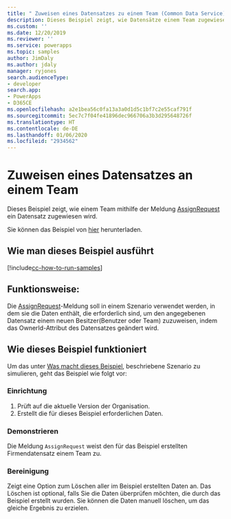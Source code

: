 ```yaml
---
title: " Zuweisen eines Datensatzes zu einem Team (Common Data Service) | Microsoft-Dokumentation"
description: Dieses Beispiel zeigt, wie Datensätze einem Team zugewiesen werden.
ms.custom: ''
ms.date: 12/20/2019
ms.reviewer: ''
ms.service: powerapps
ms.topic: samples
author: JimDaly
ms.author: jdaly
manager: ryjones
search.audienceType:
- developer
search.app:
- PowerApps
- D365CE
ms.openlocfilehash: a2e1bea56c0fa13a3a0d1d5c1bf7c2e55caf791f
ms.sourcegitcommit: 5ec7c7f04fe41896dec966706a3b3d295648726f
ms.translationtype: HT
ms.contentlocale: de-DE
ms.lasthandoff: 01/06/2020
ms.locfileid: "2934562"
---
```

# <a name="assign-a-record-to-a-team"></a>Zuweisen eines Datensatzes an einem Team

Dieses Beispiel zeigt, wie einem Team mithilfe der Meldung [AssignRequest](https://docs.microsoft.com/dotnet/api/microsoft.crm.sdk.messages.assignrequest?view=dynamics-general-ce-9) ein Datensatz zugewiesen wird.

Sie können das Beispiel von [hier](https://github.com/microsoft/PowerApps-Samples/tree/master/cds/orgsvc/C%23/AssignRecordToTeam) herunterladen.

## <a name="how-to-run-this-sample"></a>Wie man dieses Beispiel ausführt

[!include[cc-how-to-run-samples](../../includes/cc-how-to-run-samples.md)]
## <a name="what-this-sample-does"></a>Funktionsweise:

Die [AssignRequest](https://docs.microsoft.com/dotnet/api/microsoft.crm.sdk.messages.assignrequest?view=dynamics-general-ce-9)-Meldung soll in einem Szenario verwendet werden, in dem sie die Daten enthält, die erforderlich sind, um den angegebenen Datensatz einem neuen Besitzer(Benutzer oder Team) zuzuweisen, indem das OwnerId-Attribut des Datensatzes geändert wird.

## <a name="how-this-sample-works"></a>Wie dieses Beispiel funktioniert

Um das unter [Was macht dieses Beispiel](#what-this-sample-does), beschriebene Szenario zu simulieren, geht das Beispiel wie folgt vor:

### <a name="setup"></a>Einrichtung

1. Prüft auf die aktuelle Version der Organisation. 
1. Erstellt die für dieses Beispiel erforderlichen Daten.

### <a name="demonstrate"></a>Demonstrieren

Die Meldung `AssignRequest` weist den für das Beispiel erstellten Firmendatensatz einem Team zu. 

### <a name="clean-up"></a>Bereinigung

Zeigt eine Option zum Löschen aller im Beispiel erstellten Daten an. Das Löschen ist optional, falls Sie die Daten überprüfen möchten, die durch das Beispiel erstellt wurden. Sie können die Daten manuell löschen, um das gleiche Ergebnis zu erzielen.